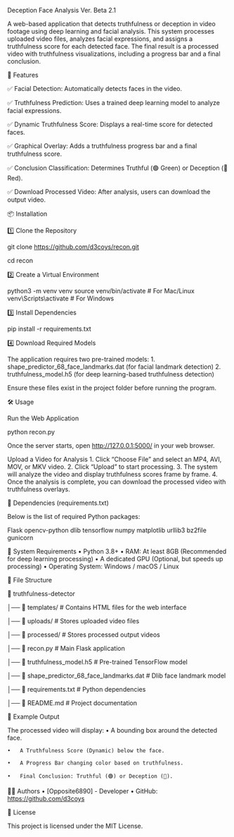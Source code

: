 Deception Face Analysis Ver. Beta 2.1

A web-based application that detects truthfulness or deception in video footage using deep learning and facial analysis. This system processes uploaded video files, analyzes facial expressions, and assigns a truthfulness score for each detected face. The final result is a processed video with truthfulness visualizations, including a progress bar and a final conclusion.

🚀 Features

✅ Facial Detection: Automatically detects faces in the video.

✅ Truthfulness Prediction: Uses a trained deep learning model to analyze facial expressions.

✅ Dynamic Truthfulness Score: Displays a real-time score for detected faces.

✅ Graphical Overlay: Adds a truthfulness progress bar and a final truthfulness score.

✅ Conclusion Classification: Determines Truthful (🟢 Green) or Deception (🔴 Red).

✅ Download Processed Video: After analysis, users can download the output video.


📦 Installation

1️⃣ Clone the Repository

git clone https://github.com/d3coys/recon.git

cd recon


2️⃣ Create a Virtual Environment

python3 -m venv venv
source venv/bin/activate  # For Mac/Linux
venv\Scripts\activate     # For Windows


3️⃣ Install Dependencies

pip install -r requirements.txt


4️⃣ Download Required Models

The application requires two pre-trained models:
	1.	shape_predictor_68_face_landmarks.dat (for facial landmark detection)
	2.	truthfulness_model.h5 (for deep learning-based truthfulness detection)

Ensure these files exist in the project folder before running the program.

🛠 Usage

Run the Web Application

python recon.py

Once the server starts, open http://127.0.0.1:5000/ in your web browser.

Upload a Video for Analysis
	1.	Click “Choose File” and select an MP4, AVI, MOV, or MKV video.
	2.	Click “Upload” to start processing.
	3.	The system will analyze the video and display truthfulness scores frame by frame.
	4.	Once the analysis is complete, you can download the processed video with truthfulness overlays.
 


🔧 Dependencies (requirements.txt)

Below is the list of required Python packages:

Flask
opencv-python
dlib
tensorflow
numpy
matplotlib
urllib3
bz2file
gunicorn

📌 System Requirements
	•	Python 3.8+
	•	RAM: At least 8GB (Recommended for deep learning processing)
	•	A dedicated GPU (Optional, but speeds up processing)
	•	Operating System: Windows / macOS / Linux


📜 File Structure

📂 truthfulness-detector

│── 📂 templates/                # Contains HTML files for the web interface

│── 📂 uploads/                  # Stores uploaded video files

│── 📂 processed/                # Stores processed output videos

│── 📜 recon.py                  # Main Flask application

│── 📜 truthfulness_model.h5      # Pre-trained TensorFlow model

│── 📜 shape_predictor_68_face_landmarks.dat  # Dlib face landmark model

│── 📜 requirements.txt           # Python dependencies

│── 📜 README.md                  # Project documentation


📸 Example Output

The processed video will display:
	•	A bounding box around the detected face.
 
	•	A Truthfulness Score (Dynamic) below the face.
 
	•	A Progress Bar changing color based on truthfulness.
 
	•	Final Conclusion: Truthful (🟢) or Deception (🔴).


👨‍💻 Authors
	•	[Opposite6890] - Developer
	•	GitHub: https://github.com/d3coys

📝 License

This project is licensed under the MIT License.
